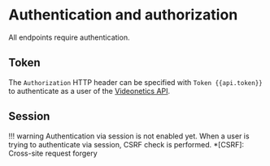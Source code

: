 # Authentication and authorization


All endpoints require authentication.

## Token


The ``Authorization`` HTTP header can be specified with ``Token {{api.token}}``
to authenticate as a user of the [Videonetics API](/).


## Session


!!! warning
    Authentication via session is not enabled yet.
    When a user is trying to authenticate via session, CSRF check is performed.
    *[CSRF]: Cross-site request forgery

